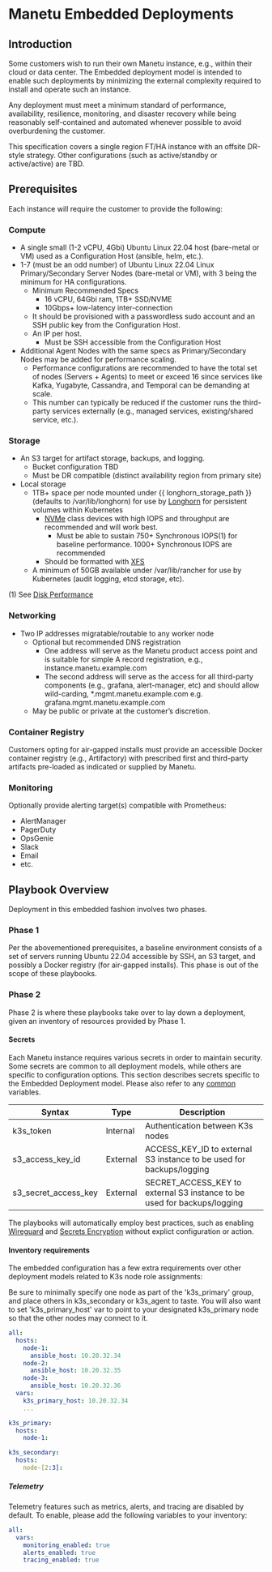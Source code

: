# Manetu Embedded Deployments

## Introduction

Some customers wish to run their own Manetu instance, e.g., within their cloud or data center.  The Embedded deployment model is intended to enable such deployments by minimizing the external complexity required to install and operate such an instance.

Any deployment must meet a minimum standard of performance, availability, resilience, monitoring, and disaster recovery while being reasonably self-contained and automated whenever possible to avoid overburdening the customer.

This specification covers a single region FT/HA instance with an offsite DR-style strategy.  Other configurations (such as active/standby or active/active) are TBD.

## Prerequisites

Each instance will require the customer to provide the following:

### Compute

- A single small (1-2 vCPU, 4Gbi) Ubuntu Linux 22.04 host (bare-metal or VM)
used as a Configuration Host (ansible, helm, etc.).
- 1-7 (must be an odd number) of Ubuntu Linux 22.04 Linux Primary/Secondary Server Nodes (bare-metal or VM), with 3 being the minimum for HA configurations.
  - Minimum Recommended Specs
    - 16 vCPU, 64Gbi ram, 1TB+ SSD/NVME
    - 10Gbps+ low-latency inter-connection
  - It should be provisioned with a passwordless sudo account and an SSH public key from the Configuration Host.
  - An IP per host.
    - Must be SSH accessible from the Configuration Host
- Additional Agent Nodes with the same specs as Primary/Secondary Nodes may be added for performance scaling.
  - Performance configurations are recommended to have the total set of nodes (Servers + Agents) to meet or exceed 16 since services like Kafka, Yugabyte, Cassandra, and Temporal can be demanding at scale.
  - This number can typically be reduced if the customer runs the third-party services externally (e.g., managed services, existing/shared service, etc.).

### Storage

- An S3 target for artifact storage, backups, and logging.
  - Bucket configuration TBD
  - Must be DR compatible (distinct availability region from primary site)
- Local storage
  - 1TB+ space per node mounted under {{ longhorn_storage_path }} (defaults to /var/lib/longhorn) for use by [Longhorn](https://longhorn.io/) for persistent volumes within Kubernetes
      - [NVMe](https://en.wikipedia.org/wiki/NVM_Express) class devices with high IOPS and throughput are recommended and will work best.
          - Must be able to sustain 750+ Synchronous IOPS(1) for baseline performance.  1000+ Synchronous IOPS are recommended
      - Should be formatted with [XFS](https://en.wikipedia.org/wiki/XFS)
  - A minimum of 50GB available under /var/lib/rancher for use by Kubernetes (audit logging, etcd storage, etc).

(1) See [Disk Performance](./diskperformance.md)

### Networking
- Two IP addresses migratable/routable to any worker node
  - Optional but recommended DNS registration
    - One address will serve as the Manetu product access point and is suitable for simple A record registration, e.g., instance.manetu.example.com
    - The second address will serve as the access for all third-party components (e.g., grafana, alert-manager, etc) and should allow wild-carding, *.mgmt.manetu.example.com e.g. grafana.mgmt.manetu.example.com
  - May be public or private at the customer’s discretion.

### Container Registry

Customers opting for air-gapped installs must provide an accessible Docker container registry (e.g., Artifactory) with prescribed first and third-party artifacts pre-loaded as indicated or supplied by Manetu.

### Monitoring

Optionally provide alerting target(s) compatible with Prometheus:

- AlertManager
- PagerDuty
- OpsGenie
- Slack
- Email
- etc.

## Playbook Overview

Deployment in this embedded fashion involves two phases.

### Phase 1

Per the abovementioned prerequisites, a baseline environment consists of a set of servers running Ubuntu 22.04 accessible by SSH, an S3 target, and possibly a Docker registry (for air-gapped installs).  This phase is out of the scope of these playbooks.

### Phase 2

Phase 2 is where these playbooks take over to lay down a deployment, given an inventory of resources provided by Phase 1.

#### Secrets

Each Manetu instance requires various secrets in order to maintain security.  Some secrets are common to all deployment models, while others are specific to configuration options.  This section describes secrets specific to the Embedded Deployment model.  Please also refer to any [common](../README.md#Secrets) variables.

| Syntax                   | Type        | Description                                                         |
| ------------------------ | ----------- | ------------------------------------------------------------------- |
| k3s_token                | Internal    | Authentication between K3s nodes                |
| s3_access_key_id         | External    | ACCESS_KEY_ID to external S3 instance to be used for backups/logging         |
| s3_secret_access_key     | External    | SECRET_ACCESS_KEY to external S3 instance to be used for backups/logging         |

The playbooks will automatically employ best practices, such as enabling [Wireguard](https://docs.k3s.io/installation/network-options) and [Secrets Encryption](https://docs.k3s.io/security/secrets-encryption) without explict configuration or action.

#### Inventory requirements

The embedded configuration has a few extra requirements over other deployment models related to K3s node role assignments:

Be sure to minimally specify one node as part of the 'k3s_primary' group, and place others in k3s_secondary or k3s_agent to taste.  You will also want to set 'k3s_primary_host' var to point to your designated k3s_primary node so that the other nodes may connect to it.

``` yaml
all:
  hosts:
    node-1:
      ansible_host: 10.20.32.34
    node-2:
      ansible_host: 10.20.32.35
    node-3:
      ansible_host: 10.20.32.36
  vars:
    k3s_primary_host: 10.20.32.34
    ...

k3s_primary:
  hosts:
    node-1:

k3s_secondary:
  hosts:
    node-[2:3]:
```

##### Telemetry

Telemetry features such as metrics, alerts, and tracing are disabled by default.  To enable, please add the following variables to your inventory:

``` yaml
all:
  vars:
    monitoring_enabled: true
    alerts_enabled: true
    tracing_enabled: true
```
